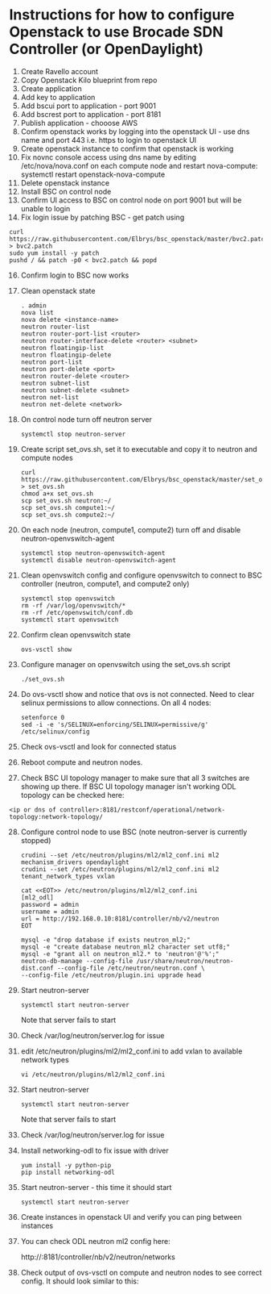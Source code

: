 # Instructions for how to configure Openstack to use Brocade SDN Controller (or OpenDaylight)
1. Create Ravello account
2. Copy Openstack Kilo blueprint from repo
3. Create application
4. Add key to application
5. Add bscui port to application - port 9001
6. Add bscrest port to application - port 8181
7. Publish application - chooose AWS
9. Confirm openstack works by logging into the openstack UI - use dns name and port 443 i.e. https to login to openstack UI
10. Create openstack instance to confirm that openstack is working
11. Fix novnc console access using dns name by editing /etc/nova/nova.conf on each compute node and restart nova-compute: systemctl restart openstack-nova-compute
12. Delete openstack instance
13. Install BSC on control node
14. Confirm UI access to BSC on control node on port 9001 but will be unable to login
15. Fix login issue by patching BSC - get patch using
   
   ``` 
   curl https://raw.githubusercontent.com/Elbrys/bsc_openstack/master/bvc2.patch > bvc2.patch 
   sudo yum install -y patch
   pushd / && patch -p0 < bvc2.patch && popd
   ```

16. Confirm login to BSC now works
17. Clean openstack state
    
    ```
    . admin
    nova list
    nova delete <instance-name>
    neutron router-list
    neutron router-port-list <router>
    neutron router-interface-delete <router> <subnet>
    neutron floatingip-list
    neutron floatingip-delete
    neutron port-list
    neutron port-delete <port>
    neutron router-delete <router>
    neutron subnet-list
    neutron subnet-delete <subnet>
    neutron net-list
    neutron net-delete <network>
    ```

18. On control node turn off neutron server

    ```
    systemctl stop neutron-server
    ```

19. Create script set_ovs.sh, set it to executable and copy it to neutron and compute nodes

    ```
    curl https://raw.githubusercontent.com/Elbrys/bsc_openstack/master/set_ovs.sh > set_ovs.sh
    chmod a+x set_ovs.sh
    scp set_ovs.sh neutron:~/
    scp set_ovs.sh compute1:~/
    scp set_ovs.sh compute2:~/
    ```

20. On each node (neutron, compute1, compute2) turn off and disable neutron-openvswitch-agent

    ```
    systemctl stop neutron-openvswitch-agent
    systemctl disable neutron-openvswitch-agent
    ```

21. Clean openvswitch config and configure openvswitch to connect to BSC controller (neutron, compute1, and compute2 only)

    ```
    systemctl stop openvswitch
    rm -rf /var/log/openvswitch/*
    rm -rf /etc/openvswitch/conf.db
    systemctl start openvswitch
    ```

22. Confirm clean openvswitch state

    ```
    ovs-vsctl show
    ```

23. Configure manager on openvswitch using the set_ovs.sh script
    
    ```
    ./set_ovs.sh
    ```

24. Do ovs-vsctl show and notice that ovs is not connected.  Need to clear selinux permissions to allow connections.  On all 4 nodes:

    ```
    setenforce 0
    sed -i -e 's/SELINUX=enforcing/SELINUX=permissive/g' /etc/selinux/config
    ```

25. Check ovs-vsctl and look for connected status
26. Reboot compute and neutron nodes.
27. Check BSC UI topology manager to make sure that all 3 switches are showing up there.
If BSC UI topology manager isn't working ODL topology can be checked here:

   ```
   <ip or dns of controller>:8181/restconf/operational/network-topology:network-topology/
   ```

28. Configure control node to use BSC (note neutron-server is currently stopped)

    ```
    crudini --set /etc/neutron/plugins/ml2/ml2_conf.ini ml2 mechanism_drivers opendaylight 
    crudini --set /etc/neutron/plugins/ml2/ml2_conf.ini ml2 tenant_network_types vxlan

    cat <<EOT>> /etc/neutron/plugins/ml2/ml2_conf.ini 
    [ml2_odl]
    password = admin
    username = admin
    url = http://192.168.0.10:8181/controller/nb/v2/neutron
    EOT

    mysql -e "drop database if exists neutron_ml2;"
    mysql -e "create database neutron_ml2 character set utf8;"
    mysql -e "grant all on neutron_ml2.* to 'neutron'@'%';"
    neutron-db-manage --config-file /usr/share/neutron/neutron-dist.conf --config-file /etc/neutron/neutron.conf \
    --config-file /etc/neutron/plugin.ini upgrade head
    ```

29. Start neutron-server

    ```
    systemctl start neutron-server
    ```
    Note that server fails to start

30. Check /var/log/neutron/server.log for issue
31. edit /etc/neutron/plugins/ml2/ml2_conf.ini to add vxlan to available network types

    ```
    vi /etc/neutron/plugins/ml2/ml2_conf.ini
    ```

32. Start neutron-server
    
    ```
    systemctl start neutron-server
    ```
    Note that server fails to start

33. Check /var/log/neutron/server.log for issue
34. Install networking-odl to fix issue with driver

    ```
    yum install -y python-pip
    pip install networking-odl
    ```

35. Start neutron-server - this time it should start

    ```
    systemctl start neutron-server 
    ```

36. Create instances in openstack UI and verify you can ping between instances
37. You can check ODL neutron ml2 config here:
    
    http://<dns or ip of server>:8181/controller/nb/v2/neutron/networks

39. Check output of ovs-vsctl on compute and neutron nodes to see correct config.  It should look similar to this:

